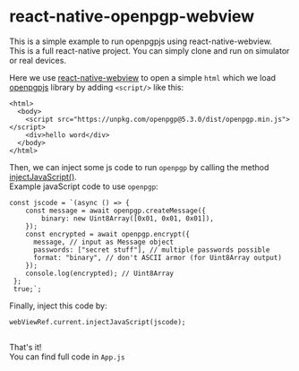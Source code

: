 # react-native-openpgp-webview

This is a simple example to run openpgpjs using react-native-webview.<br>This is a full react-native project. You can simply clone and run on simulator or real devices.

Here we use [react-native-webview](https://github.com/react-native-webview/react-native-webview) to open a simple `html` which we load [openpgpjs](https://github.com/openpgpjs/openpgpjs) library by adding `<script/>` like this:
```
<html>
  <body>
    <script src="https://unpkg.com/openpgp@5.3.0/dist/openpgp.min.js"></script>
    <div>hello word</div>
  </body>
</html>
```

Then, we can inject some js code to run `openpgp` by calling the method [injectJavaScript()](https://github.com/react-native-webview/react-native-webview/blob/master/docs/Reference.md#injectjavascriptstr).<br>Example javaScript code to use `openpgp`:

```
const jscode = `(async () => {
    const message = await openpgp.createMessage({
        binary: new Uint8Array([0x01, 0x01, 0x01]),
    });
    const encrypted = await openpgp.encrypt({
      message, // input as Message object
      passwords: ["secret stuff"], // multiple passwords possible
      format: "binary", // don't ASCII armor (for Uint8Array output)
    });
    console.log(encrypted); // Uint8Array
 };
 true;`;
```
Finally, inject this code by:
```
webViewRef.current.injectJavaScript(jscode);
```

## 
That's it!<br>
You can find full code in `App.js`

